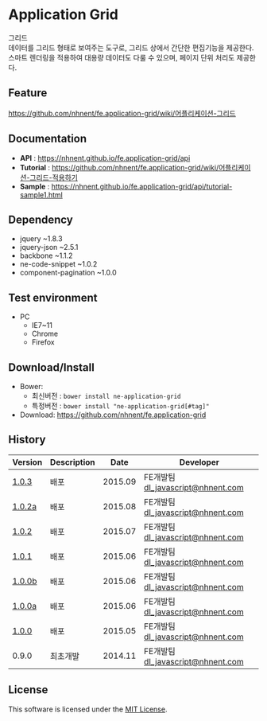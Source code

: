 Application Grid
===============
그리드<br>
데이터를 그리드 형태로 보여주는 도구로, 그리드 상에서 간단한 편집기능을 제공한다.<br>
스마트 렌더링을 적용하여 대용량 데이터도 다룰 수 있으며, 페이지 단위 처리도 제공한다.

## Feature
https://github.com/nhnent/fe.application-grid/wiki/어플리케이션-그리드

## Documentation
* **API** : https://nhnent.github.io/fe.application-grid/api
* **Tutorial** : https://github.com/nhnent/fe.application-grid/wiki/어플리케이션-그리드-적용하기
* **Sample** : https://nhnent.github.io/fe.application-grid/api/tutorial-sample1.html

## Dependency
* jquery ~1.8.3
* jquery-json ~2.5.1
* backbone ~1.1.2
* ne-code-snippet ~1.0.2
* component-pagination ~1.0.0

## Test environment
* PC
	* IE7~11
	* Chrome
	* Firefox

## Download/Install
* Bower:
   * 최신버전 : `bower install ne-application-grid`
   * 특정버전 : `bower install "ne-application-grid[#tag]"`
* Download: https://github.com/nhnent/fe.application-grid

## History
| Version | Description | Date | Developer |
| ---- | ---- | ---- | ---- |
| <a href="https://nhnent.github.io/fe.application-grid/1.0.3">1.0.3</a> | 배포 | 2015.09 | FE개발팀 <dl_javascript@nhnent.com> |
| <a href="https://nhnent.github.io/fe.application-grid/1.0.2a">1.0.2a</a> | 배포 | 2015.08 | FE개발팀 <dl_javascript@nhnent.com> |
| <a href="https://nhnent.github.io/fe.application-grid/1.0.2">1.0.2</a> | 배포 | 2015.07 | FE개발팀 <dl_javascript@nhnent.com> |
| <a href="https://nhnent.github.io/fe.application-grid/1.0.1">1.0.1</a> | 배포 | 2015.06 | FE개발팀 <dl_javascript@nhnent.com> |
| <a href="https://nhnent.github.io/fe.application-grid/1.0.0b">1.0.0b</a> | 배포 | 2015.06 | FE개발팀 <dl_javascript@nhnent.com> |
| <a href="https://nhnent.github.io/fe.application-grid/1.0.0a">1.0.0a</a> | 배포 | 2015.06 | FE개발팀 <dl_javascript@nhnent.com> |
| <a href="https://nhnent.github.io/fe.application-grid/1.0.0">1.0.0</a> | 배포 | 2015.05 | FE개발팀 <dl_javascript@nhnent.com> |
| 0.9.0 | 최초개발 | 2014.11 | FE개발팀 <dl_javascript@nhnent.com> |

## License
This software is licensed under the [MIT License](https://github.com/nhnent/fe.application-grid/blob/master/LICENSE).
